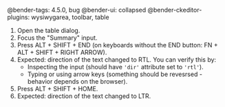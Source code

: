 @bender-tags: 4.5.0, bug
@bender-ui: collapsed
@bender-ckeditor-plugins: wysiwygarea, toolbar, table

1. Open the table dialog.
1. Focus the "Summary" input.
1. Press ALT + SHIFT + END (on keyboards without the END button: FN + ALT + SHIFT + RIGHT ARROW).
1. Expected: direction of the text changed to RTL. You can verify this by:
	* Inspecting the input (should have `'dir'` attribute set to `'rtl'`).
	* Typing or using arrow keys (something should be revesrsed - behavior depends on the browser).
1. Press ALT + SHIFT + HOME.
1. Expected: direction of the text changed to LTR.
